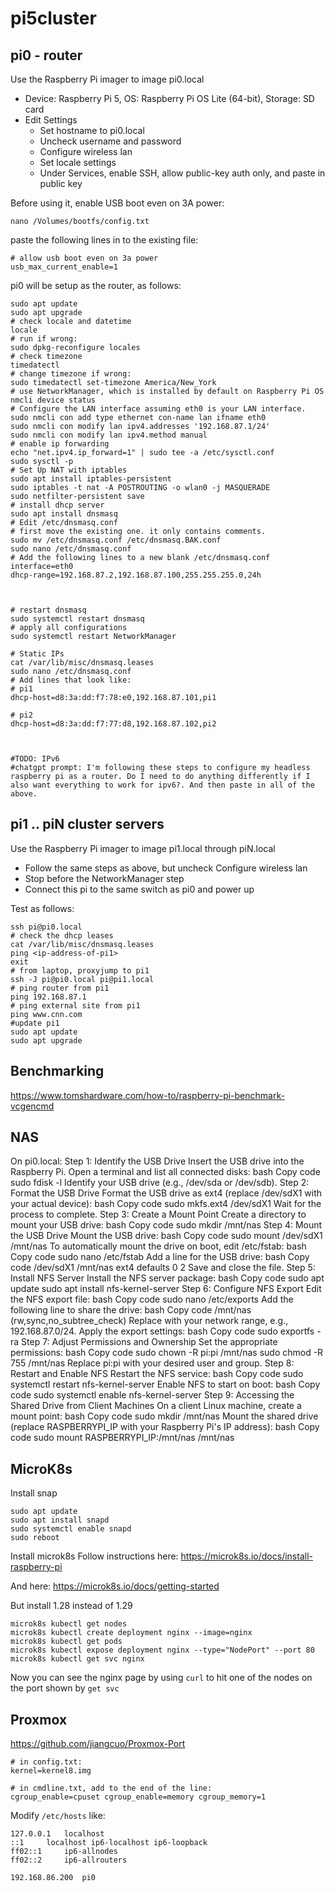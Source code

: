 # pi5cluster

## pi0 - router
Use the Raspberry Pi imager to image pi0.local
- Device: Raspberry Pi 5, OS: Raspberry Pi OS Lite (64-bit), Storage: SD card
- Edit Settings
  - Set hostname to pi0.local
  - Uncheck username and password
  - Configure wireless lan
  - Set locale settings
  - Under Services, enable SSH, allow public-key auth only, and paste in public key

Before using it, enable USB boot even on 3A power:
```
nano /Volumes/bootfs/config.txt
```

paste the following lines in to the existing file:
```
# allow usb boot even on 3a power
usb_max_current_enable=1
```


pi0 will be setup as the router, as follows:

```
sudo apt update
sudo apt upgrade
# check locale and datetime
locale
# run if wrong:
sudo dpkg-reconfigure locales
# check timezone
timedatectl
# change timezone if wrong:
sudo timedatectl set-timezone America/New_York
# use NetworkManager, which is installed by default on Raspberry Pi OS
nmcli device status
# Configure the LAN interface assuming eth0 is your LAN interface.
sudo nmcli con add type ethernet con-name lan ifname eth0
sudo nmcli con modify lan ipv4.addresses '192.168.87.1/24'
sudo nmcli con modify lan ipv4.method manual
# enable ip forwarding
echo "net.ipv4.ip_forward=1" | sudo tee -a /etc/sysctl.conf
sudo sysctl -p
# Set Up NAT with iptables
sudo apt install iptables-persistent
sudo iptables -t nat -A POSTROUTING -o wlan0 -j MASQUERADE
sudo netfilter-persistent save
# install dhcp server
sudo apt install dnsmasq
# Edit /etc/dnsmasq.conf
# first move the existing one. it only contains comments.
sudo mv /etc/dnsmasq.conf /etc/dnsmasq.BAK.conf
sudo nano /etc/dnsmasq.conf
# Add the following lines to a new blank /etc/dnsmasq.conf
interface=eth0
dhcp-range=192.168.87.2,192.168.87.100,255.255.255.0,24h



# restart dnsmasq
sudo systemctl restart dnsmasq
# apply all configurations
sudo systemctl restart NetworkManager

# Static IPs
cat /var/lib/misc/dnsmasq.leases
sudo nano /etc/dnsmasq.conf
# Add lines that look like:
# pi1
dhcp-host=d8:3a:dd:f7:78:e0,192.168.87.101,pi1

# pi2
dhcp-host=d8:3a:dd:f7:77:d8,192.168.87.102,pi2



#TODO: IPv6
#chatgpt prompt: I'm following these steps to configure my headless raspberry pi as a router. Do I need to do anything differently if I also want everything to work for ipv6?. And then paste in all of the above.
```


## pi1 .. piN cluster servers

Use the Raspberry Pi imager to image pi1.local through piN.local
- Follow the same steps as above, but uncheck Configure wireless lan
- Stop before the NetworkManager step
- Connect this pi to the same switch as pi0 and power up

Test as follows:
```
ssh pi@pi0.local
# check the dhcp leases
cat /var/lib/misc/dnsmasq.leases
ping <ip-address-of-pi1>
exit
# from laptop, proxyjump to pi1
ssh -J pi@pi0.local pi@pi1.local
# ping router from pi1
ping 192.168.87.1
# ping external site from pi1
ping www.cnn.com
#update pi1
sudo apt update
sudo apt upgrade
```

## Benchmarking

https://www.tomshardware.com/how-to/raspberry-pi-benchmark-vcgencmd

## NAS
On pi0.local:
Step 1: Identify the USB Drive
Insert the USB drive into the Raspberry Pi.
Open a terminal and list all connected disks:
bash
Copy code
sudo fdisk -l
Identify your USB drive (e.g., /dev/sda or /dev/sdb).
Step 2: Format the USB Drive
Format the USB drive as ext4 (replace /dev/sdX1 with your actual device):
bash
Copy code
sudo mkfs.ext4 /dev/sdX1
Wait for the process to complete.
Step 3: Create a Mount Point
Create a directory to mount your USB drive:
bash
Copy code
sudo mkdir /mnt/nas
Step 4: Mount the USB Drive
Mount the USB drive:
bash
Copy code
sudo mount /dev/sdX1 /mnt/nas
To automatically mount the drive on boot, edit /etc/fstab:
bash
Copy code
sudo nano /etc/fstab
Add a line for the USB drive:
bash
Copy code
/dev/sdX1 /mnt/nas ext4 defaults 0 2
Save and close the file.
Step 5: Install NFS Server
Install the NFS server package:
bash
Copy code
sudo apt update
sudo apt install nfs-kernel-server
Step 6: Configure NFS Export
Edit the NFS export file:
bash
Copy code
sudo nano /etc/exports
Add the following line to share the drive:
bash
Copy code
/mnt/nas <network>(rw,sync,no_subtree_check)
Replace <network> with your network range, e.g., 192.168.87.0/24.
Apply the export settings:
bash
Copy code
sudo exportfs -ra
Step 7: Adjust Permissions and Ownership
Set the appropriate permissions:
bash
Copy code
sudo chown -R pi:pi /mnt/nas
sudo chmod -R 755 /mnt/nas
Replace pi:pi with your desired user and group.
Step 8: Restart and Enable NFS
Restart the NFS service:
bash
Copy code
sudo systemctl restart nfs-kernel-server
Enable NFS to start on boot:
bash
Copy code
sudo systemctl enable nfs-kernel-server
Step 9: Accessing the Shared Drive from Client Machines
On a client Linux machine, create a mount point:
bash
Copy code
sudo mkdir /mnt/nas
Mount the shared drive (replace RASPBERRYPI_IP with your Raspberry Pi's IP address):
bash
Copy code
sudo mount RASPBERRYPI_IP:/mnt/nas /mnt/nas

## MicroK8s
Install snap
```
sudo apt update
sudo apt install snapd
sudo systemctl enable snapd
sudo reboot
```

Install microk8s
Follow instructions here: https://microk8s.io/docs/install-raspberry-pi

And here: https://microk8s.io/docs/getting-started

But install 1.28 instead of 1.29

```
microk8s kubectl get nodes
microk8s kubectl create deployment nginx --image=nginx
microk8s kubectl get pods
microk8s kubectl expose deployment nginx --type="NodePort" --port 80
microk8s kubectl get svc nginx
```
Now you can see the nginx page by using `curl` to hit one of the nodes on the port shown by `get svc`

## Proxmox
https://github.com/jiangcuo/Proxmox-Port

```
# in config.txt:
kernel=kernel8.img
```
```
# in cmdline.txt, add to the end of the line:
cgroup_enable=cpuset cgroup_enable=memory cgroup_memory=1
```


Modify `/etc/hosts` like:
```
127.0.0.1	localhost
::1		localhost ip6-localhost ip6-loopback
ff02::1		ip6-allnodes
ff02::2		ip6-allrouters

192.168.86.200	pi0
```

